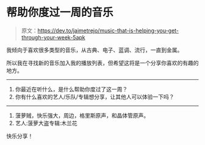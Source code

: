 # 帮助你度过一周的音乐

> 原文：<https://dev.to/jaimetrejo/music-that-is-helping-you-get-through-your-week-5apk>

我倾向于喜欢很多类型的音乐，从古典、电子、蓝调、流行，一直到金属。

所以我在寻找新的音乐加入我的播放列表，但希望这将是一个分享你喜欢的有趣的地方。

* * *

1.  你最近在听什么，是什么帮助你度过了这一周？
2.  你有什么喜欢的艺人/乐队/专辑想分享，让其他人可以体验一下吗？

* * *

1.  菠萝贼，快乐强大，周边，格里斯原声，和晶体管原声。
2.  艺人:菠萝大盗专辑:木兰花

快乐分享！